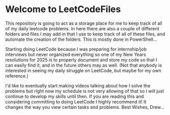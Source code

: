 # Welcome to LeetCodeFiles
This repository is going to act as a storage place for me to keep track of all of my daily leetcode problems. In here there are also a couple of different folders and files I may add in that I use to keep track of all of these files, and automate the creation of the folders. This is mostly done in PowerShell...

Starting doing LeetCode because I was preparing for internship/job interviews but never organized everything so one of my New Years resolutions for 2025 is to properly document and store my code so that I can easily find it, and in the future others may as well. (Not that anybody is interested in seeing my daily struggle on LeetCode, but maybe for my own reference.)

I'd like to eventually start making videos talking about how I solve the problems but right now my schedule is not very allowing of that so I will just continue to develop my skills until then. If you are reading this and considering committing to doing LeetCode I highly recommend it! It changes the way you view certain tasks and problems. Best Wishes, Drew...